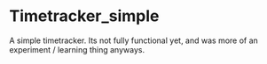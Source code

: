 Timetracker_simple
==================

A simple timetracker.  Its not fully functional yet, and was more of an experiment / learning thing anyways.
